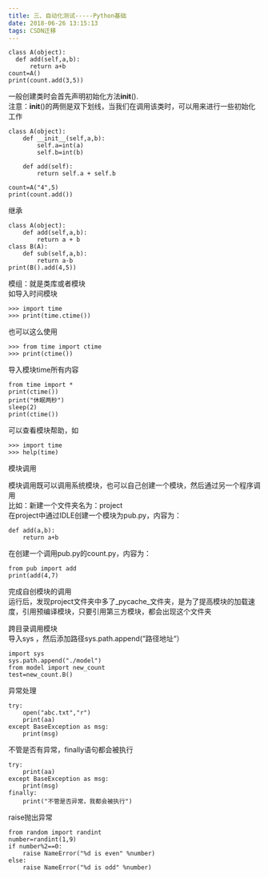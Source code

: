 ```yaml
---
title: 三、自动化测试-----Python基础
date: 2018-06-26 13:15:13
tags: CSDN迁移
---
```

  ```
class A(object):
    def add(self,a,b):
        return a+b
count=A()
print(count.add(3,5))
```
 一般创建类时会首先声明初始化方法**init**().   
 注意：**init**()的两侧是双下划线，当我们在调用该类时，可以用来进行一些初始化工作

 
```
class A(object):
    def __init__(self,a,b):
        self.a=int(a)
        self.b=int(b)

    def add(self):
        return self.a + self.b

count=A("4",5)
print(count.add())

```
 继承

 
```
class A(object):       
    def add(self,a,b):
        return a + b    
class B(A):
    def sub(self,a,b):
        return a-b
print(B().add(4,5))
```
 模组：就是类库或者模块   
 如导入时间模块

 
```
>>> import time
>>> print(time.ctime())

```
 也可以这么使用

 
```
>>> from time import ctime
>>> print(ctime())

```
 导入模块time所有内容

 
```
from time import *
print(ctime())
print("休眠两秒")
sleep(2)
print(ctime())

```
 可以查看模块帮助，如

 
```
>>> import time
>>> help(time)
```
 模块调用 

 模块调用既可以调用系统模块，也可以自己创建一个模块，然后通过另一个程序调用   
 比如：新建一个文件夹名为：project   
 在project中通过IDLE创建一个模块为pub.py，内容为：

 
```
def add(a,b):
    return a+b
```
 在创建一个调用pub.py的count.py，内容为：

 
```
from pub import add
print(add(4,7)
```
 完成自创模块的调用   
 运行后，发现project文件夹中多了_pycache_文件夹，是为了提高模块的加载速度，引用预编译模块，只要引用第三方模块，都会出现这个文件夹

 跨目录调用模块   
 导入sys ，然后添加路径sys.path.append(“路径地址“）

 
```
import sys
sys.path.append("./model")
from model import new_count
test=new_count.B()
```
 异常处理

 
```
try:
    open("abc.txt","r")
    print(aa)
except BaseException as msg:
    print(msg)
```
 不管是否有异常，finally语句都会被执行

 
```
try:   
    print(aa)
except BaseException as msg:
    print(msg)
finally:
    print("不管是否异常，我都会被执行")
```
 raise抛出异常

 
```
from random import randint
number=randint(1,9)
if number%2==0:
    raise NameError("%d is even" %number)
else:
    raise NameError("%d is odd" %number)
```
   
  